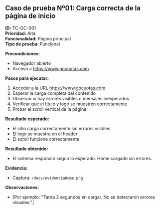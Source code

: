 ## Caso de prueba Nº01: Carga correcta de la página de inicio

**ID:** TC-GC-001  
**Prioridad:** Alta  
**Funcionalidad:** Página principal  
**Tipo de prueba:** Funcional

**Precondiciones:**
- Navegador abierto
- Acceso a https://www.gocuotas.com

**Pasos para ejecutar:**
1. Acceder a la URL https://www.gocuotas.com
2. Esperar la carga completa del contenido
3. Observar si hay errores visibles o mensajes inesperados
4. Verificar que el título y logo se muestren correctamente
5. Probar el scroll vertical de la página

**Resultado esperado:**
- El sitio carga correctamente sin errores visibles
- El logo se muestra en el header
- El scroll funciona correctamente

**Resultado obtenido:**  
- El sistema respondió según lo esperado. Home cargado sin errores.

**Evidencia:**
- Captura: `/docs/evidenciaHome.png`

**Observaciones:**
- [Por ejemplo: "Tarda 2 segundos en cargar. No se detectaron errores visuales."]

